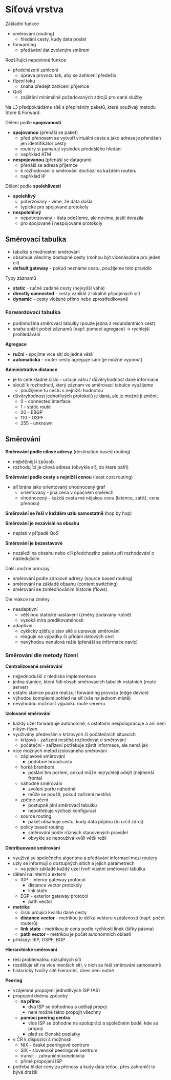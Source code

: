 # Síťová vrstva

Základní funkce
- směrování (routing)
	- hledání cesty, kudy data poslat
- forwarding
	- předávání dat zvoleným směrem

Rozšířující nepovinné funkce
- předcházení zahlcení
	- úprava provozu tak, aby se zahlcení předešlo
- řízení toku
	- snaha předejít zahlcení příjemce
- QoS
	- zajištění minimálně požadovaných zdrojů pro dané služby

Na L3 předpokládáme sítě s přepínáním paketů, které používají metodu Store & Forward.

Dělení podle **spojovanosti**
- **spojovanou** (přenáší se paket)
	- před přenosem se vytvoří virtuální cesta a jako adresa je přenášen jen identifikátor cesty
	- routery si pamatují výsledek předešlého hledání
	- například ATM
- **nespojovanou** (přenáší se datagram)
	- přenáší se adresa příjemce
	- k rozhodování o směrování dochází na každém routeru
	- například IP

Dělení podle **spolehlivosti**
- **spolehlivý**
	- potvrzovaný - víme, že data došla
	- typické pro spojované protokoly
- **nespolehlivý**
	- nepotvrzovaný - data odešleme, ale nevíme, jestli dorazila
	- pro spojované i nespojované protokoly

## Směrovací tabulka

- tabulka s možnostmi směrování
- obsahuje všechny dostupné cesty (mohou být vícenásobné pro jeden cíl)
- **default gateway** - pokud neznáme cestu, použijeme toto pravidlo

Typy záznamů
- **static** - ručně zadané cesty (nejvyšší váha)
- **directly connected** - cesty vzniklé z lokálně připojených sítí
- **dynamic** - cesty vložené přímo nebo zprostředkovaně

### Forwardovací tabulka

- podmnožina směrovací tabulky (pouze jedna z redundantních cest)
- snaha snížit počet záznamů (např. pomocí agregace) -> rychlejší prohledávání

**Agregace**
- **ruční** - spojíme více sítí do jedné větší
- **automatická** - router cesty agreguje sám (je možné vypnout)

**Administrative distance**
- je to celé kladné číslo - určuje váhu / důvěryhodnost dané informace
- slouží k rozhodnutí, který záznam ve směrovací tabulce využijeme
	- použijeme tu cestu s nejnižší hodnotou
- důvěryhodnost jednotlivých protokolů je daná, ale je možné ji změnit
	- 0 - connected interface
	- 1 - static route
	- 20 - EBGP
	- 110 - OSPF
	- 255 - unknown

## Směrování

**Směrování podle cílové adresy** (destination based routing)
- nejběžnější způsob
- rozhodující je cílová adresa (obvykle síť, do které patří)

**Směrování podle cesty s nejnižší cenou** (least cost routing)
- síť brána jako orientovaný ohodnocený graf
	- orientovaný - jiná cena v opačném směrech
	- ohodnocený - každá cesta má nějakou cenu (latence, zátěž, cena přenosu)

**Směrování se řeší v každém uzlu samostatně** (hop by hop)

**Směrování je nezávislé na obsahu**
- neplatí v případě QoS

**Směrování je bezestavové**
- nezáleží na obsahu nebo cíli předchozího paketu při rozhodování o následujícím

Další možné principy
- směrování podle zdrojové adresy (source based routing)
- směrování na základě obsahu (content switching)
- směrování se zohledňováním historie (flows)

Dle reakce na změny
- neadaptivní
	- většinou statické nastavení (změny zadávány ručně)
	- vysoká míra predikovatelnosti
- adaptivní
	- cyklicky zjišťuje stav sítě a upravuje směrování
	- reaguje na výpadky či přidání datových cest
	- nevýhodou nenulová režie (přenáší se informace navíc)

### Směrování dle metody řízení

**Centralizované směrování**
- nejjednodušší z hlediska implementace
- jedna stanice, která řídí obsah směrovacích tabulek ostatních (route server)
- ostatní stanice pouze realizují forwarding provozu (edge device)
- výhodou komplexní pohled na síť (vše na jednom místě)
- nevýhodou možnost výpadku route serveru

**Izolované směrování**
- každý uzel forwarduje autonomně, s ostatními nespolupracuje a ani není nikým řízen
- využívány především v krizových či počátečních situacích
	- krizová - zařízení nestíhá rozhodovat o směrování
	- počáteční - zařízení potřebuje zjistit informace, ale nemá jak
- více možných metod izolovaného směrování
	- záplavové směrování
		- podobné broadcastu
	- horká brambora
		- poslání tím portem, odkud může nejrychleji odejít (nejmenší fronta)
	- náhodné směrování
		- zvolení portu náhodně
		- může se použít, pokud zařízení nestíhá
	- zpětné učení
		- postupně plní směrovací tabulku
		- nepotřebuje výchozí konfiguraci
	- source routing
		- paket obsahuje cestu, kudy data půjdou (tu určil zdroj)
	- policy based routing
		- směrování podle různých stanovených pravidel
		- obvykle se nepoužívá kvůli větší režii

**Distribuované směrování**
- využívá se společného algoritmu a předávání informací mezi routery
- uzly se informují o dostupných sítích a jejich parametrech
	- na jejich základě každý uzel tvoří vlastní směrovací tabulku
- dělení na interní a externí
	- IGP - interior gateway protocol
		- distance vector protokoly
		- link state
	- EGP - exterior gateway protocol
		- path vector
- **metrika**
	- číslo určující kvalitu dané cesty
	- **distance vector** - metrikou je délka vektoru vzdáleností (např. počet routerů)
	- **link state** - metrikou je cena podle rychlosti linek (šířky pásma)
	- **path vector** - metrikou je počet autonomních oblastí
- příklady: RIP, OSPF, BGP

**Hierarchické směrování**
- řeší problematiku rozsáhlých sítí
- rozděluje síť na více menších sítí, v nich se řeší směrování samostatně
- historicky tvořily sítě hierarchii, dnes není nutné

**Peering**
- vzájemné propojení jednotlivých ISP (AS)
- propojení dvěma způsoby
	- **na přímo**
		- dva ISP se dohodnou a udělají propoj
		- není možné takto propojit všechny
	- **pomocí peering centra**
		- více ISP se dohodne na spolupráci a společném bodě, kde se propojí
		- platí se členské poplatky
- v ČR k dispozici 4 možnosti
	- NIX - české peeringové centrum
	- SIX - slovenské peeringové centrum
	- transit - zahraniční konektivita
	- přímé propojení ISP
- potřeba hlídat ceny za přenosy a kudy data tečou, přes zahraničí to bývá dražší
